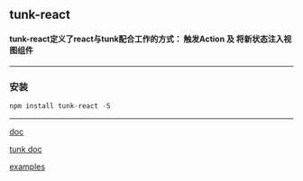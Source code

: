 ## tunk-react


#### tunk-react定义了react与tunk配合工作的方式： **触发Action** 及 **将新状态注入视图组件**

----

### 安装
````javascript
npm install tunk-react -S
````

----

[doc](https://github.com/tunkjs/gitbook-tunkjs/blob/master/doc/plugins/tunk-react.md)

[tunk doc](https://github.com/tunkjs/gitbook-tunkjs)

[examples](https://github.com/tunkjs/examples)



